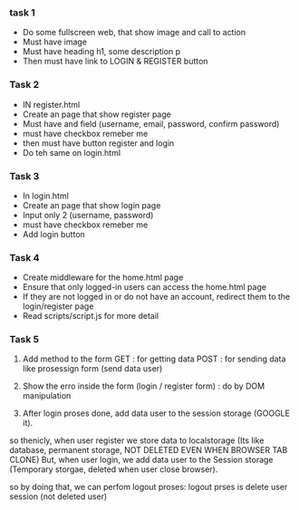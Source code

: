 ### task 1

- Do some fullscreen web, that show image and call to action
- Must have image
- Must have heading h1, some description p
- Then must have link to LOGIN & REGISTER button

### Task 2

- IN register.html
- Create an page that show register page
- Must have and field (username, email, password, confirm password)
- must have checkbox remeber me
- then must have button register and login
- Do teh same on login.html

### Task 3

- In login.html
- Create an page that show login page
- Input only 2 (username, password)
- must have checkbox remeber me
- Add login button

### Task 4

- Create middleware for the home.html page
- Ensure that only logged-in users can access the home.html page
- If they are not logged in or do not have an account, redirect them to the login/register page
- Read scripts/script.js for more detail

### Task 5

1. Add method to the form
   GET : for getting data
   POST : for sending data like prosessign form (send data user)

2. Show the erro inside the form (login / register form) : do by DOM manipulation
3. After login proses done, add data user to the session storage (GOOGLE it).

so thenicly, when user register we store data to localstorage (Its like database, permanent storage, NOT DELETED EVEN WHEN BROWSER TAB CLONE)
But, when user login, we add data user to the Session storage (Temporary storgae, deleted when user close browser).

so by doing that, we can perfom logout proses: logout prses is delete user session (not deleted user)
